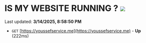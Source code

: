 # IS MY WEBSITE RUNNING ? [![](https://img.shields.io/static/v1?label=Sponsor&message=%E2%9D%A4&logo=GitHub&color=%23fe8e86)](https://github.com/sponsors/Youssef-Lehmam)

Last updated: **3/14/2025, 8:58:50 PM**

- `GET` [https://youssefservice.me](https://youssefservice.me) - **Up** (222ms)
